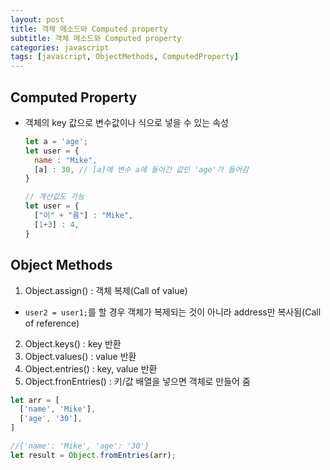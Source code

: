 ```yaml
---
layout: post
title: 객체 메소드와 Computed property
subtitle: 객체 메소드와 Computed property
categories: javascript
tags: [javascript, ObjectMethods, ComputedProperty]
---
```


## Computed Property
- 객체의 key 값으로 변수값이나 식으로 넣을 수 있는 속성
  
    ```javascript
    let a = 'age';
    let user = {
      name : "Mike",
      [a] : 30, // [a]에 변수 a에 들어간 값인 'age'가 들어감
    }
    ```

    ```javascript
    // 계산값도 가능
    let user = {
      ["이" + "름"] : "Mike",
      [1+3] : 4, 
    }
    ```
## Object Methods
1. Object.assign() : 객체 복제(Call of value)
- ```user2 = user1;```를 할 경우 객체가 복제되는 것이 아니라 address만 복사됨(Call of reference)
2. Object.keys() : key 반환
3. Object.values() : value 반환
4. Object.entries() : key, value 반환
5. Object.fronEntries() : 키/값 배열을 넣으면 객체로 만들어 줌

  ```javascript
  let arr = [
    ['name', 'Mike'],
    ['age', '30'],
  ]

  //{'name': 'Mike', 'age': '30'}
  let result = Object.fromEntries(arr);
  ```